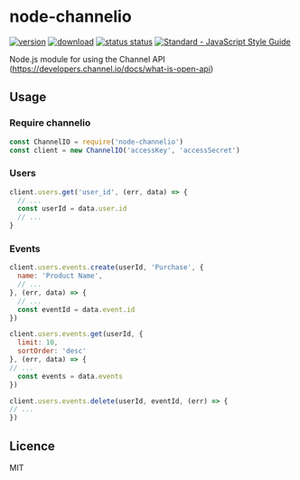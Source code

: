 # node-channelio

[![version](https://img.shields.io/npm/v/node-channelio.svg)](https://www.npmjs.com/package/node-channelio) [![download](https://img.shields.io/npm/dm/node-channelio.svg)](https://www.npmjs.com/package/node-channelio)
[![status status](https://travis-ci.com/egg-/node-channelio.svg?branch=master)](https://travis-ci.com/egg-/node-channelio)
[![Standard - JavaScript Style Guide](https://img.shields.io/badge/code%20style-standard-brightgreen.svg)](http://standardjs.com/)

Node.js module for using the Channel API (https://developers.channel.io/docs/what-is-open-api)


## Usage

### Require channelio

```javascript
const ChannelIO = require('node-channelio')
const client = new ChannelIO('accessKey', 'accessSecret')
```

### Users

```javascript
client.users.get('user_id', (err, data) => {
  // ...
  const userId = data.user.id
  // ...
}
```

### Events

```javascript
client.users.events.create(userId, 'Purchase', {
  name: 'Product Name',
  // ...
}, (err, data) => {
  // ...
  const eventId = data.event.id
})

client.users.events.get(userId, {
  limit: 10,
  sortOrder: 'desc'
}, (err, data) => {
// ...
  const events = data.events
})

client.users.events.delete(userId, eventId, (err) => {
// ...
})

```

## Licence

MIT